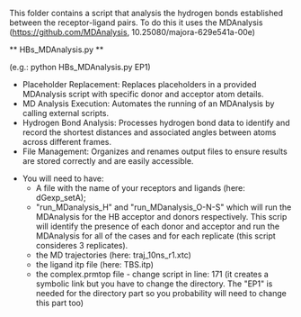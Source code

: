 
This folder contains a script that analysis the hydrogen bonds established between the receptor-ligand pairs. To do this it uses the MDAnalysis (https://github.com/MDAnalysis, 10.25080/majora-629e541a-00e)


** HBs_MDAnalysis.py ** 

(e.g.: python HBs_MDAnalysis.py EP1)

- Placeholder Replacement: Replaces placeholders in a provided MDAnalysis script with specific donor and acceptor atom details.
- MD Analysis Execution: Automates the running of an MDAnalysis by calling external scripts.
- Hydrogen Bond Analysis: Processes hydrogen bond data to identify and record the shortest distances and associated angles between atoms across different frames.
- File Management: Organizes and renames output files to ensure results are stored correctly and are easily accessible.

* You will need to have:
  - A file with the name of your receptors and ligands (here: dGexp_setA);
  - "run_MDanalysis_H" and "run_MDanalysis_O-N-S" which will run the MDAnalysis for the HB acceptor and donors respectively. This scrip will identify the presence of each donor and acceptor and run the MDAnalysis for all of the cases and for each replicate (this script consideres 3 replicates).
  - the MD trajectories (here: traj_10ns_r1.xtc)
  - the ligand itp file (here: TBS.itp)
  - the complex.prmtop file - change script in line: 171 (it creates a symbolic link but you have to change the directory. The "EP1" is needed for the directory part so you probability will need to change this part too)
 
